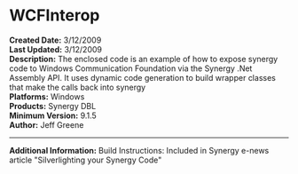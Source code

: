 # WCFInterop<br />
**Created Date:** 3/12/2009<br />
**Last Updated:** 3/12/2009<br />
**Description:** The enclosed code is an example of how to expose synergy code to Windows Communication Foundation via the Synergy .Net Assembly API. It uses dynamic code generation to build wrapper classes that make the calls back into synergy<br />
**Platforms:** Windows<br />
**Products:** Synergy DBL<br />
**Minimum Version:** 9.1.5<br />
**Author:** Jeff Greene
<hr>

**Additional Information:**
Build Instructions: Included in Synergy e-news article "Silverlighting your Synergy Code"
